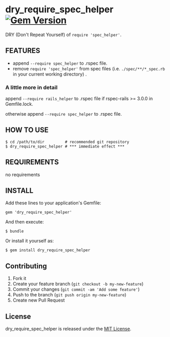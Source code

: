 # dry_require_spec_helper [![Gem Version](https://badge.fury.io/rb/dry_require_spec_helper.svg)](http://badge.fury.io/rb/dry_require_spec_helper)

DRY (Don't Repeat Yourself) of `require 'spec_helper'`.

## FEATURES

* append `--require spec_helper` to .rspec file.
* remove `require 'spec_helper'` from spec files (i.e. `./spec/**/*_spec.rb` in your current working directory) .

### A little more in detail

append `--require rails_helper` to .rspec file if rspec-rails >= 3.0.0 in Gemfile.lock.

otherwise append `--require spec_helper` to .rspec file.

## HOW TO USE

```
$ cd /path/to/dir         # recommended git repository
$ dry_require_spec_helper # *** immediate effect ***
```

## REQUIREMENTS

no requirements

## INSTALL

Add these lines to your application's Gemfile:

```
gem 'dry_require_spec_helper'
```

And then execute:

```
$ bundle
```

Or install it yourself as:

```
$ gem install dry_require_spec_helper
```

## Contributing

1. Fork it
2. Create your feature branch (`git checkout -b my-new-feature`)
3. Commit your changes (`git commit -am 'Add some feature'`)
4. Push to the branch (`git push origin my-new-feature`)
5. Create new Pull Request

## License

dry_require_spec_helper is released under the [MIT License](http://www.opensource.org/licenses/MIT).
